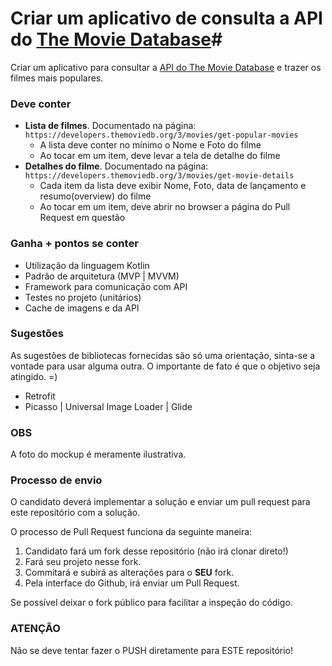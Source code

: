 # Criar um aplicativo de consulta a API do [The Movie Database](https://github.com)#

Criar um aplicativo para consultar a [API do The Movie Database](https://developers.themoviedb.org/3/getting-started/introduction/) e trazer os filmes mais populares. 

### **Deve conter** ###

- __Lista de filmes__. Documentado na página: `https://developers.themoviedb.org/3/movies/get-popular-movies`
  * A lista deve conter no mínimo o Nome e Foto do filme
  * Ao tocar em um item, deve levar a tela de detalhe do filme
- __Detalhes do filme__. Documentado na página: `https://developers.themoviedb.org/3/movies/get-movie-details`
  * Cada item da lista deve exibir Nome, Foto, data de lançamento e resumo(overview) do filme
  * Ao tocar em um item, deve abrir no browser a página do Pull Request em questão

### **Ganha + pontos se conter** ###

* Utilização da linguagem Kotlin
* Padrão de arquitetura (MVP | MVVM)
* Framework para comunicação com API
* Testes no projeto (unitários)
* Cache de imagens e da API

### **Sugestões** ###

As sugestões de bibliotecas fornecidas são só uma orientação, sinta-se a vontade para usar alguma outra. O importante de fato é que o objetivo seja atingido. =)

* Retrofit
* Picasso | Universal Image Loader | Glide

### **OBS** ###

A foto do mockup é meramente ilustrativa.  


### **Processo de envio** ###

O candidato deverá implementar a solução e enviar um pull request para este repositório com a solução.

O processo de Pull Request funciona da seguinte maneira:

1. Candidato fará um fork desse repositório (não irá clonar direto!)
2. Fará seu projeto nesse fork.
3. Commitará e subirá as alterações para o __SEU__ fork.
4. Pela interface do Github, irá enviar um Pull Request.

Se possível deixar o fork público para facilitar a inspeção do código.

### **ATENÇÃO** ###

Não se deve tentar fazer o PUSH diretamente para ESTE repositório!
